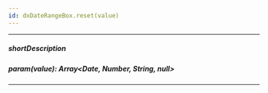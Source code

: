 ```yaml
---
id: dxDateRangeBox.reset(value)
---
```

---
##### shortDescription
<!-- Description goes here -->

##### param(value): Array<Date, Number, String, null>
<!-- Description goes here -->

---
<!-- Description goes here -->